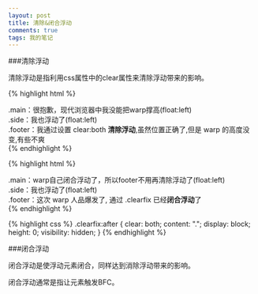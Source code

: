 ```yaml
---
layout: post
title: 清除&闭合浮动
comments: true
tags: 我的笔记
---
```



###清除浮动

清除浮动是指利用css属性中的clear属性来清除浮动带来的影响。

{% highlight html %}
<div class="warp">
    <div class="main left">.main：很抱歉，现代浏览器中我没能把warp撑高(float:left)</div>
    <div class="side left">.side：我也浮动了(float:left)</div>
</div>
<div class="footer clear">.footer：我通过设置 clear:both <strong>清除浮动</strong>,虽然位置正确了,但是 warp 的高度没变,有些不爽</div>
{% endhighlight %} 

{% highlight html %}
<div class="warp clearfix" id="floa7">
    <div class="main left">.main：warp自己闭合浮动了，所以footer不用再清除浮动了(float:left)</div>
    <div class="side left">.side：我也浮动了(float:left)</div>
</div>
<div class="footer">.footer：这次 warp 人品爆发了, 通过 .clearfix 已经<strong>闭合浮动</strong>了</div>
{% endhighlight %} 

{% highlight css %}
.clearfix:after {
  clear: both;
  content: ".";
  display: block;
  height: 0;
  visibility: hidden;
}
{% endhighlight %} 

###闭合浮动

闭合浮动是使浮动元素闭合，同样达到消除浮动带来的影响。

闭合浮动通常是指让元素触发BFC。


